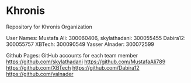 # Khronis

Repository for Khronis Organization

User Names:
	Mustafa Ali: 300060406, 
	skylathadani: 300055455 
	Dabira12: 300055757
	XBTech: 300090549
	Yasser Alnader: 300072599

Github Pages:
GitHub accounts for each team member
https://github.com/skylathadani
https://github.com/MustafaAli789
https://github.com/XBTech
https://github.com/Dabira12
https://github.com/yalnader
	
	
